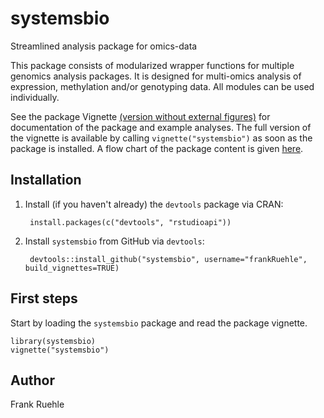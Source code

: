# systemsbio #
Streamlined analysis package for omics-data

This package consists of modularized wrapper functions for multiple genomics analysis packages. 
It is designed for multi-omics analysis of expression, methylation and/or genotyping data. 
All modules can be used individually.

See the package Vignette [(version without external figures)](./vignettes/systemsbio.Rmd) for documentation of the package and example analyses. The full version of the vignette is available by calling `vignette("systemsbio")` as soon as the package is installed. A flow chart of the package content is given [here](https://www.draw.io/?lightbox=1&highlight=0000ff&edit=_blank&layers=1&nav=1&title=Pipeline_Systems_Biology.html#Uhttps%3A%2F%2Fdrive.google.com%2Fuc%3Fid%3D12uDryY6msteXpXoty8qFtpvZjfTxz6MR%26export%3Ddownload).

## Installation

1. Install (if you haven't already) the `devtools` package via CRAN:

        install.packages(c("devtools", "rstudioapi"))
  
2. Install `systemsbio` from GitHub via `devtools`:

        devtools::install_github("systemsbio", username="frankRuehle", build_vignettes=TRUE)


## First steps
Start by loading the `systemsbio` package and read the package vignette.

    library(systemsbio)
    vignette("systemsbio")


## Author
Frank Ruehle